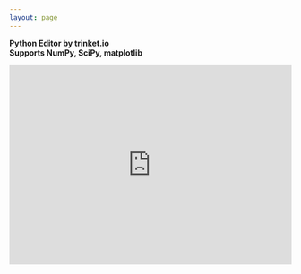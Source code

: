 ```yaml
---
layout: page
---
```

**Python Editor by trinket.io** <br>
**Supports NumPy, SciPy, matplotlib** <br>
<iframe src="https://trinket.io/embed/python3/07359dfa11" width="100%" height="356" frameborder="0" marginwidth="0" marginheight="0" allowfullscreen></iframe>

